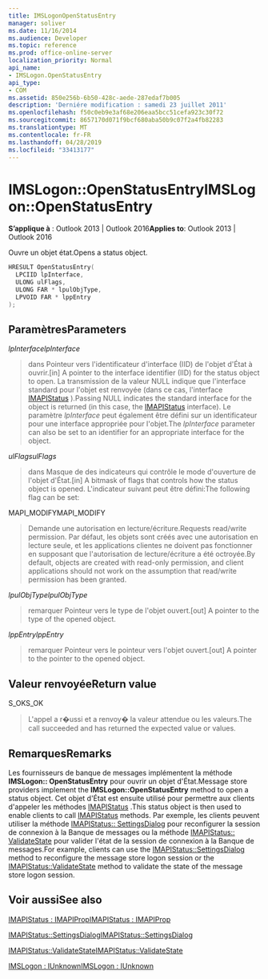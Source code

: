 ```yaml
---
title: IMSLogonOpenStatusEntry
manager: soliver
ms.date: 11/16/2014
ms.audience: Developer
ms.topic: reference
ms.prod: office-online-server
localization_priority: Normal
api_name:
- IMSLogon.OpenStatusEntry
api_type:
- COM
ms.assetid: 850e256b-6b50-428c-aede-287edaf7b005
description: 'Derniére modification : samedi 23 juillet 2011'
ms.openlocfilehash: f50c0eb9e3af68e206eaa5bcc51cefa923c30f72
ms.sourcegitcommit: 8657170d071f9bcf680aba50b9c07f2a4fb82283
ms.translationtype: MT
ms.contentlocale: fr-FR
ms.lasthandoff: 04/28/2019
ms.locfileid: "33413177"
---
```

# <a name="imslogonopenstatusentry"></a><span data-ttu-id="d835c-103">IMSLogon::OpenStatusEntry</span><span class="sxs-lookup"><span data-stu-id="d835c-103">IMSLogon::OpenStatusEntry</span></span>

  
  
<span data-ttu-id="d835c-104">**S’applique à** : Outlook 2013 | Outlook 2016</span><span class="sxs-lookup"><span data-stu-id="d835c-104">**Applies to**: Outlook 2013 | Outlook 2016</span></span> 
  
<span data-ttu-id="d835c-105">Ouvre un objet état.</span><span class="sxs-lookup"><span data-stu-id="d835c-105">Opens a status object.</span></span>
  
```cpp
HRESULT OpenStatusEntry(
  LPCIID lpInterface,
  ULONG ulFlags,
  ULONG FAR * lpulObjType,
  LPVOID FAR * lppEntry
);
```

## <a name="parameters"></a><span data-ttu-id="d835c-106">Paramètres</span><span class="sxs-lookup"><span data-stu-id="d835c-106">Parameters</span></span>

 <span data-ttu-id="d835c-107">_lpInterface_</span><span class="sxs-lookup"><span data-stu-id="d835c-107">_lpInterface_</span></span>
  
> <span data-ttu-id="d835c-108">dans Pointeur vers l'identificateur d'interface (IID) de l'objet d'État à ouvrir.</span><span class="sxs-lookup"><span data-stu-id="d835c-108">[in] A pointer to the interface identifier (IID) for the status object to open.</span></span> <span data-ttu-id="d835c-109">La transmission de la valeur NULL indique que l'interface standard pour l'objet est renvoyée (dans ce cas, l'interface [IMAPIStatus](imapistatusimapiprop.md) ).</span><span class="sxs-lookup"><span data-stu-id="d835c-109">Passing NULL indicates the standard interface for the object is returned (in this case, the [IMAPIStatus](imapistatusimapiprop.md) interface).</span></span> <span data-ttu-id="d835c-110">Le paramètre _lpInterface_ peut également être défini sur un identificateur pour une interface appropriée pour l'objet.</span><span class="sxs-lookup"><span data-stu-id="d835c-110">The  _lpInterface_ parameter can also be set to an identifier for an appropriate interface for the object.</span></span> 
    
 <span data-ttu-id="d835c-111">_ulFlags_</span><span class="sxs-lookup"><span data-stu-id="d835c-111">_ulFlags_</span></span>
  
> <span data-ttu-id="d835c-112">dans Masque de des indicateurs qui contrôle le mode d'ouverture de l'objet d'État.</span><span class="sxs-lookup"><span data-stu-id="d835c-112">[in] A bitmask of flags that controls how the status object is opened.</span></span> <span data-ttu-id="d835c-113">L'indicateur suivant peut être défini:</span><span class="sxs-lookup"><span data-stu-id="d835c-113">The following flag can be set:</span></span>
    
<span data-ttu-id="d835c-114">MAPI_MODIFY</span><span class="sxs-lookup"><span data-stu-id="d835c-114">MAPI_MODIFY</span></span> 
  
> <span data-ttu-id="d835c-115">Demande une autorisation en lecture/écriture.</span><span class="sxs-lookup"><span data-stu-id="d835c-115">Requests read/write permission.</span></span> <span data-ttu-id="d835c-116">Par défaut, les objets sont créés avec une autorisation en lecture seule, et les applications clientes ne doivent pas fonctionner en supposant que l'autorisation de lecture/écriture a été octroyée.</span><span class="sxs-lookup"><span data-stu-id="d835c-116">By default, objects are created with read-only permission, and client applications should not work on the assumption that read/write permission has been granted.</span></span> 
    
 <span data-ttu-id="d835c-117">_lpulObjType_</span><span class="sxs-lookup"><span data-stu-id="d835c-117">_lpulObjType_</span></span>
  
> <span data-ttu-id="d835c-118">remarquer Pointeur vers le type de l'objet ouvert.</span><span class="sxs-lookup"><span data-stu-id="d835c-118">[out] A pointer to the type of the opened object.</span></span>
    
 <span data-ttu-id="d835c-119">_lppEntry_</span><span class="sxs-lookup"><span data-stu-id="d835c-119">_lppEntry_</span></span>
  
> <span data-ttu-id="d835c-120">remarquer Pointeur vers le pointeur vers l'objet ouvert.</span><span class="sxs-lookup"><span data-stu-id="d835c-120">[out] A pointer to the pointer to the opened object.</span></span>
    
## <a name="return-value"></a><span data-ttu-id="d835c-121">Valeur renvoyée</span><span class="sxs-lookup"><span data-stu-id="d835c-121">Return value</span></span>

<span data-ttu-id="d835c-122">S_OK</span><span class="sxs-lookup"><span data-stu-id="d835c-122">S_OK</span></span> 
  
> <span data-ttu-id="d835c-123">L'appel a r�ussi et a renvoy� la valeur attendue ou les valeurs.</span><span class="sxs-lookup"><span data-stu-id="d835c-123">The call succeeded and has returned the expected value or values.</span></span>
    
## <a name="remarks"></a><span data-ttu-id="d835c-124">Remarques</span><span class="sxs-lookup"><span data-stu-id="d835c-124">Remarks</span></span>

<span data-ttu-id="d835c-125">Les fournisseurs de banque de messages implémentent la méthode **IMSLogon:: OpenStatusEntry** pour ouvrir un objet d'État.</span><span class="sxs-lookup"><span data-stu-id="d835c-125">Message store providers implement the **IMSLogon::OpenStatusEntry** method to open a status object.</span></span> <span data-ttu-id="d835c-126">Cet objet d'État est ensuite utilisé pour permettre aux clients d'appeler les méthodes [IMAPIStatus](imapistatusimapiprop.md) .</span><span class="sxs-lookup"><span data-stu-id="d835c-126">This status object is then used to enable clients to call [IMAPIStatus](imapistatusimapiprop.md) methods.</span></span> <span data-ttu-id="d835c-127">Par exemple, les clients peuvent utiliser la méthode [IMAPIStatus:: SettingsDialog](imapistatus-settingsdialog.md) pour reconfigurer la session de connexion à la Banque de messages ou la méthode [IMAPIStatus:: ValidateState](imapistatus-validatestate.md) pour valider l'état de la session de connexion à la Banque de messages.</span><span class="sxs-lookup"><span data-stu-id="d835c-127">For example, clients can use the [IMAPIStatus::SettingsDialog](imapistatus-settingsdialog.md) method to reconfigure the message store logon session or the [IMAPIStatus::ValidateState](imapistatus-validatestate.md) method to validate the state of the message store logon session.</span></span> 
  
## <a name="see-also"></a><span data-ttu-id="d835c-128">Voir aussi</span><span class="sxs-lookup"><span data-stu-id="d835c-128">See also</span></span>



[<span data-ttu-id="d835c-129">IMAPIStatus : IMAPIProp</span><span class="sxs-lookup"><span data-stu-id="d835c-129">IMAPIStatus : IMAPIProp</span></span>](imapistatusimapiprop.md)
  
[<span data-ttu-id="d835c-130">IMAPIStatus::SettingsDialog</span><span class="sxs-lookup"><span data-stu-id="d835c-130">IMAPIStatus::SettingsDialog</span></span>](imapistatus-settingsdialog.md)
  
[<span data-ttu-id="d835c-131">IMAPIStatus::ValidateState</span><span class="sxs-lookup"><span data-stu-id="d835c-131">IMAPIStatus::ValidateState</span></span>](imapistatus-validatestate.md)
  
[<span data-ttu-id="d835c-132">IMSLogon : IUnknown</span><span class="sxs-lookup"><span data-stu-id="d835c-132">IMSLogon : IUnknown</span></span>](imslogoniunknown.md)

